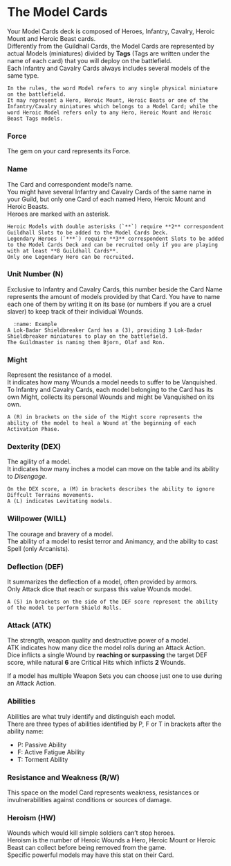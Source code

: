 The Model Cards
===============

Your Model Cards deck is composed of Heroes, Infantry, Cavalry, Heroic Mount and Heroic Beast cards.  
Differently from the Guildhall Cards, the Model Cards are represented by actual Models (miniatures) divided by **Tags** (Tags are written under the name of each card) that you will deploy on the battlefield.  
Each Infantry and Cavalry Cards always includes several models of the same type.  

```{note}
In the rules, the word Model refers to any single physical miniature on the battlefield.  
It may represent a Hero, Heroic Mount, Heroic Beats or one of the Infantry/Cavalry miniatures which belongs to a Model Card; while the word Heroic Model refers only to any Hero, Heroic Mount and Heroic Beast Tags models.
```

### Force

The gem on your card represents its Force.

### Name

The Card and correspondent model’s name.  
You might have several Infantry and Cavalry Cards of the same name in your Guild, but only one Card of each named Hero, Heroic Mount and Heroic Beasts.  
Heroes are marked with an asterisk.  

```{Attention}
Heroic Models with double asterisks (`**`) require **2** correspondent Guildhall Slots to be added to the Model Cards Deck.  
Legendary Heroes (`***`) require **3** correspondent Slots to be added to the Model Cards Deck and can be recruited only if you are playing with at least **8 Guildhall Cards**.  
Only one Legendary Hero can be recruited.
```

### Unit Number (N)
Exclusive to Infantry and Cavalry Cards, this
number beside the Card Name represents the
amount of models provided by that Card. You
have to name each one of them by writing it on
its base (or numbers if you are a cruel slaver)
to keep track of their individual Wounds.

```{hint}
  :name: Example
A Lok-Badar Shieldbreaker Card has a (3), providing 3 Lok-Badar Shieldbreaker miniatures to play on the battlefield.  
The Guildmaster is naming them Bjorn, Olaf and Ron.
```

### Might
Represent the resistance of a model.  
It indicates how many Wounds a model needs to suffer to be Vanquished.  
To Infantry and Cavalry Cards, each model belonging to the Card has its own Might, collects its personal Wounds and might be Vanquished on its own.  

```{note}
A (R) in brackets on the side of the Might score represents the ability of the model to heal a Wound at the beginning of each Activation Phase.
```

### Dexterity (DEX)
The agility of a model.  
It indicates how many inches a model can move on the table and its ability to _Disengage_.

```{note}
On the DEX score, a (M) in brackets describes the ability to ignore Diffcult Terrains movements.  
A (L) indicates Levitating models.
```

### Willpower (WILL)

The courage and bravery of a model.  
The ability of a model to resist terror and Animancy, and the ability to cast Spell (only Arcanists).

### Deflection (DEF)

It summarizes the deflection of a model, often provided by armors.  
Only Attack dice that reach or surpass this value Wounds model.

```{note}
A (S) in brackets on the side of the DEF score represent the ability of the model to perform Shield Rolls.
```

### Attack (ATK)

The strength, weapon quality and destructive power of a model.  
ATK indicates how many dice the model rolls during an Attack Action.  
Dice inflicts a single Wound by **reaching or surpassing** the target DEF score, while natural **6** are Critical Hits which inflicts **2** Wounds.  

If a model has multiple Weapon Sets you can choose just one to use during an Attack Action.  

### Abilities
Abilities are what truly identify and distinguish each model.  
There are three types of abilities identified by P, F or T in brackets after the ability name:

* P: Passive Ability
* F: Active Fatigue Ability
* T: Torment Ability

### Resistance and Weakness (R/W)
This space on the model Card represents weakness, resistances or invulnerabilities against conditions or sources of damage.

### Heroism (HW)
Wounds which would kill simple soldiers can’t stop heroes.  
Heroism is the number of Heroic Wounds a Hero, Heroic Mount or Heroic Beast can collect before being removed from the game.  
Specific powerful models may have this stat on their Card.

